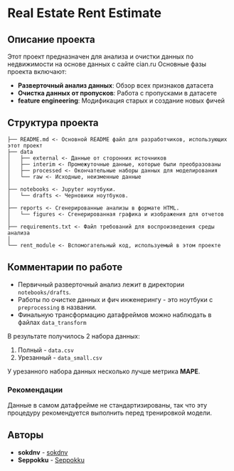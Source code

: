 # Real Estate Rent Estimate

## Описание проекта

Этот проект предназначен для анализа и очистки данных по недвижимости на основе данных с сайте cian.ru 
Основные фазы проекта включают:

- **Разверточный анализ данных**: Обзор всех признаков датасета
- **Очистка данных от пропусков**: Работа с пропусками в датасете
- **feature engineering**: Модификация старых и создание новых фичей


## Структура проекта

    ├── README.md <- Основной README файл для разработчиков, использующих этот проект
    ├── data
    │   ├── external <- Данные от сторонних источников
    │   ├── interim <- Промежуточные данные, которые были преобразованы
    │   ├── processed <- Окончательные наборы данных для моделирования
    │   └── raw <- Исходные, неизменные данные
    │
    ├── notebooks <- Jupyter ноутбуки.
    │   └── drafts <- Черновики ноутбуков.
    │
    ├── reports <- Сгенерированные анализы в формате HTML.
    │   └── figures <- Сгенерированная графика и изображения для отчетов
    │
    ├── requirements.txt <- Файл требований для воспроизведения среды анализа
    │
    └── rent_module <- Вспомогательный код, используемый в этом проекте

## Комментарии по работе

- Первичный разверточный анализ лежит в директории `notebooks/drafts`.
- Работы по очистке данных и фич инженерингу - это ноутбуки с `preprocessing` в названии.
- Финальную трансформацию датафреймов можно наблюдать в файлах `data_transform`

В результате получилось 2 набора данных:
1. Полный - `data.csv`
2. Урезанный - `data_small.csv`

У урезанного набора данных несколько лучше метрика **MAPE**.

### Рекомендации
Данные в самом датафрейме не стандартизированы, так что эту процедуру рекомендуется выполнить перед тренировкой модели.



## Авторы
- **sokdnv** - [sokdnv](https://github.com/sokdnv)
- **Seppokku** - [Seppokku](https://github.com/Seppokku)
